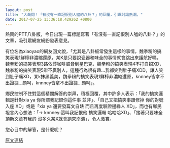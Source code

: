 ```yaml
---
layout: post
title: "大哉問！「有沒有一直記恨別人噓的八卦？」的回覆，引爆討論熱潮。"
date: 2017-07-25 13:36:18.429262 +0800
---
```


熱鬧的PTT八卦版，今日出現一篇標題寫著「有沒有一直記恨別人噓的八卦？」的文章，吸引眾網友紛紛發表意見。

有位名為xiaoyao的網友回文說，「尤其是八卦板常發生這樣的事情，魏拳粉的搞笑表現1鮮榨非濃縮還原，某K是只要說瓷器和味全的事情就會跳出來護航好嗎，魏拳粉的搞笑表現3路依莎咖啡威脅到星巴克，魏拳粉的搞笑表現4不打自招XD，魏拳粉的搞笑表現5辯不贏別人，這種行為很有趣...我都笑到肚子痛XDD，讓人笑到肚子痛XD，某k抹黑義美，魏拳粉的搞笑表現1鮮榨非濃縮還原，knnney皆拿不出證據...頗呵，knnney皆拿不出證據...頗呵」。

鄉民控制不住對這個精闢解答的崇拜，積極回覆，其中許多人表示：「我的搞笑邏輯是針對xia ya  你所謂我記恨你這件事 並非」、「自己又把搞笑事蹟修掉 你的對號入座  XD」或是「xia ya 還要發篇文自婊 而且再度驗證邊緣人 XD」，而也有鄉民坦言內心想法：「→ knnney:這叫我記恨他 搞笑邏輯             哈哈哈XD」、「接著只要味全頂新文章有我的 沒多久某X就會跑來崩潰」，令人激賞。

您心目中的解答，是什麼呢？

<a href = "https://www.ptt.cc/bbs/Gossiping/M.1500950646.A.DD9.html">原文連結</a>

